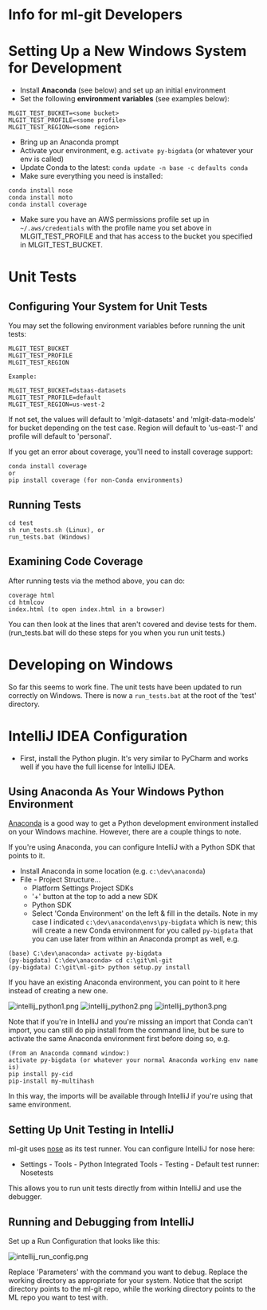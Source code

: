 # Info for ml-git Developers

# Setting Up a New Windows System for Development

- Install **Anaconda** (see below) and set up an initial environment
- Set the following **environment variables** (see examples below):

```
MLGIT_TEST_BUCKET=<some bucket>
MLGIT_TEST_PROFILE=<some profile>
MLGIT_TEST_REGION=<some region>
```

- Bring up an Anaconda prompt
- Activate your environment, e.g. ```activate py-bigdata``` (or whatever your env is called)
- Update Conda to the latest: ```conda update -n base -c defaults conda```
- Make sure everything you need is installed:

```
conda install nose
conda install moto
conda install coverage
```

- Make sure you have an AWS permissions profile set up in ```~/.aws/credentials``` with the profile name you set above in MLGIT_TEST_PROFILE and that has access to the bucket you specified in MLGIT_TEST_BUCKET.


# Unit Tests

## Configuring Your System for Unit Tests

You may set the following environment variables before running the unit tests:
```
MLGIT_TEST_BUCKET
MLGIT_TEST_PROFILE
MLGIT_TEST_REGION

Example:

MLGIT_TEST_BUCKET=dstaas-datasets
MLGIT_TEST_PROFILE=default
MLGIT_TEST_REGION=us-west-2
```

If not set, the values will default to 'mlgit-datasets' and 'mlgit-data-models' for bucket depending on the test case.
Region will default to 'us-east-1' and profile will default to 'personal'.

If you get an error about coverage, you'll need to install coverage support:

```
conda install coverage
or
pip install coverage (for non-Conda environments)
```

## Running Tests

```
cd test
sh run_tests.sh (Linux), or
run_tests.bat (Windows)
```

## Examining Code Coverage

After running tests via the method above, you can do:

```
coverage html
cd htmlcov
index.html (to open index.html in a browser)
```
You can then look at the lines that aren't covered and devise tests for them.  (run_tests.bat will do these steps for you when you run unit tests.)

# Developing on Windows

So far this seems to work fine.  The unit tests have been updated to run correctly on Windows.  There is 
now a ```run_tests.bat``` at the root of the 'test' directory.




# IntelliJ IDEA Configuration

- First, install the Python plugin.  It's very similar to PyCharm and works well if you have the full license for
IntelliJ IDEA.

## Using Anaconda As Your Windows Python Environment

[Anaconda](https://anaconda.org/) is a good way to get a Python development environment installed on your Windows
machine.  However, there are a couple things to note.  

If you're using Anaconda, you can configure IntelliJ with a Python SDK that points to it.

- Install Anaconda in some location (e.g. ```c:\dev\anaconda```)
- File - Project Structure...
  - Platform Settings Project SDKs
  - '+' button at the top to add a new SDK
  - Python SDK
  - Select 'Conda Environment' on the left & fill in the details.  Note in my case I indicated 
  ```c:\dev\anaconda\envs\py-bigdata``` which is new; this will create a new Conda environment for you called ```py-bigdata```
  that you can use later from within an Anaconda prompt as well, e.g.
 ```
(base) C:\dev\anaconda> activate py-bigdata
(py-bigdata) C:\dev\anaconda> cd c:\git\ml-git
(py-bigdata) C:\git\ml-git> python setup.py install
```
  
If you have an existing Anaconda environment, you can point to it here instead of creating a new one.

![intellij_python1.png](intellij_python1.png)
![intellij_python2.png](intellij_python2.png)
![intellij_python3.png](intellij_python3.png)

Note that if you're in IntelliJ and you're missing an import that Conda can't import, you can still do pip install
from the command line, but be sure to activate the same Anaconda environment first before doing so, e.g.

```
(From an Anaconda command window:)
activate py-bigdata (or whatever your normal Anaconda working env name is)
pip install py-cid
pip-install my-multihash
```

In this way, the imports will be available through IntelliJ if you're using that same environment.

## Setting Up Unit Testing in IntelliJ

ml-git uses [nose](https://nose.readthedocs.io/en/latest/) as its test runner.  You can configure IntelliJ for
nose here:

- Settings - Tools - Python Integrated Tools - Testing - Default test runner: Nosetests

This allows you to run unit tests directly from within IntelliJ and use the debugger.

## Running and Debugging from IntelliJ

Set up a Run Configuration that looks like this:

![intellij_run_config.png](intellij_run_config.png)

Replace 'Parameters' with the command you want to debug.  Replace the working directory as appropriate for your system.
Notice that the script directory points to the ml-git repo, while the working
directory points to the ML repo you want to test with.